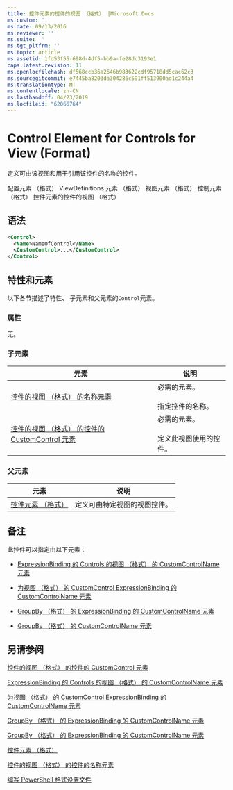 ```yaml
---
title: 控件元素的控件的视图 （格式） |Microsoft Docs
ms.custom: ''
ms.date: 09/13/2016
ms.reviewer: ''
ms.suite: ''
ms.tgt_pltfrm: ''
ms.topic: article
ms.assetid: 1fd53f55-698d-4df5-bb9a-fe28dc3193e1
caps.latest.revision: 11
ms.openlocfilehash: df568ccb36a2646b983622cdf95718dd5cac62c3
ms.sourcegitcommit: e7445ba8203da304286c591ff513900ad1c244a4
ms.translationtype: MT
ms.contentlocale: zh-CN
ms.lasthandoff: 04/23/2019
ms.locfileid: "62066764"
---
```

# <a name="control-element-for-controls-for-view--format"></a>Control Element for Controls for View (Format)

定义可由该视图和用于引用该控件的名称的控件。

配置元素 （格式） ViewDefinitions 元素 （格式） 视图元素 （格式） 控制元素 （格式） 控件元素的控件的视图 （格式）

## <a name="syntax"></a>语法

```xml
<Control>
  <Name>NameOfControl</Name>
  <CustomControl>...</CustomControl>
</Control>
```

## <a name="attributes-and-elements"></a>特性和元素

以下各节描述了特性、 子元素和父元素的`Control`元素。

### <a name="attributes"></a>属性

无。

### <a name="child-elements"></a>子元素

|元素|说明|
|-------------|-----------------|
|[控件的视图 （格式） 的名称元素](./name-element-for-control-for-controls-for-view-format.md)|必需的元素。<br /><br /> 指定控件的名称。|
|[控件的视图 （格式） 的控件的 CustomControl 元素](./customcontrol-element-for-control-for-controls-for-view-format.md)|必需的元素。<br /><br /> 定义此视图使用的控件。|

### <a name="parent-elements"></a>父元素

|元素|说明|
|-------------|-----------------|
|[控件元素 （格式）](./controls-element-for-view-format.md)|定义可由特定视图的视图控件。|

## <a name="remarks"></a>备注

此控件可以指定由以下元素：

- [ExpressionBinding 的 Controls 的视图 （格式） 的 CustomControlName 元素](./customcontrolname-element-for-expressionbinding-for-controls-for-view-format.md)

- [为视图 （格式） 的 CustomControl ExpressionBinding 的 CustomControlName 元素](./customcontrolname-element-for-expressionbinding-for-customcontrol-for-view-format.md)

- [GroupBy （格式） 的 ExpressionBinding 的 CustomControlName 元素](./customcontrolname-element-for-expressionbinding-for-groupby-format.md)

- [GroupBy （格式） 的 CustomControlName 元素](./customcontrolname-element-for-groupby-format.md)

## <a name="see-also"></a>另请参阅

[控件的视图 （格式） 的控件的 CustomControl 元素](./customcontrol-element-for-control-for-controls-for-view-format.md)

[ExpressionBinding 的 Controls 的视图 （格式） 的 CustomControlName 元素](./customcontrolname-element-for-expressionbinding-for-controls-for-view-format.md)

[为视图 （格式） 的 CustomControl ExpressionBinding 的 CustomControlName 元素](./customcontrolname-element-for-expressionbinding-for-customcontrol-for-view-format.md)

[GroupBy （格式） 的 ExpressionBinding 的 CustomControlName 元素](./customcontrolname-element-for-expressionbinding-for-groupby-format.md)

[GroupBy （格式） 的 ExpressionBinding 的 CustomControlName 元素](./customcontrolname-element-for-expressionbinding-for-groupby-format.md)

[控件元素 （格式）](./controls-element-for-view-format.md)

[控件的视图 （格式） 的控件的名称元素](./name-element-for-control-for-controls-for-view-format.md)

[编写 PowerShell 格式设置文件](./writing-a-powershell-formatting-file.md)
